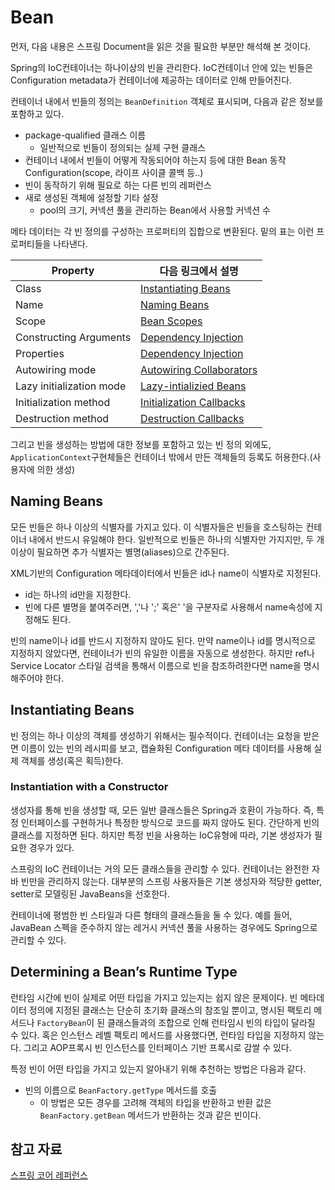 # Bean
먼저, 다음 내용은 스프링 Document을 읽은 것을 필요한 부분만 해석해 본 것이다.

Spring의 IoC컨테이너는 하나이상의 빈을 관리한다. IoC컨테이너 안에 있는 빈들은 Configuration metadata가 컨테이너에 제공하는 데이터로 인해 만들어진다. 

컨테이너 내에서 빈들의 정의는 ```BeanDefinition``` 객체로 표시되며, 다음과 같은 정보를 포함하고 있다.
- package-qualified 클래스 이름
    - 일반적으로 빈들이 정의되는 실제 구현 클래스
- 컨테이너 내에서 빈들이 어떻게 작동되어야 하는지 등에 대한 Bean 동작 Configuration(scope, 라이프 사이클 콜백 등..)
- 빈이 동작하기 위해 필요로 하는 다른 빈의 레퍼런스
- 새로 생성된 객체에 설정할 기타 설정
    - pool의 크기, 커넥션 풀을 관리하는 Bean에서 사용할 커넥션 수

메타 데이터는 각 빈 정의를 구성하는 프로퍼티의 집합으로 변환된다. 밑의 표는 이런 프로퍼티들을 나타낸다.

| **Property** | **다음 링크에서 설명** |
| --- | --- |
| Class | [Instantiating Beans](https://docs.spring.io/spring-framework/docs/current/reference/html/core.html#beans-factory-class) |
| Name | [Naming Beans](https://docs.spring.io/spring-framework/docs/current/reference/html/core.html#beans-beanname)|
| Scope | [Bean Scopes](https://docs.spring.io/spring-framework/docs/current/reference/html/core.html#beans-factory-scopes) |
| Constructing Arguments | [Dependency Injection](https://docs.spring.io/spring-framework/docs/current/reference/html/core.html#beans-factory-collaborators) |
| Properties | [Dependency Injection](https://docs.spring.io/spring-framework/docs/current/reference/html/core.html#beans-factory-collaborators) |
| Autowiring mode | [Autowiring Collaborators](https://docs.spring.io/spring-framework/docs/current/reference/html/core.html#beans-factory-autowire)|
| Lazy initialization mode | [Lazy-intializied Beans](https://docs.spring.io/spring-framework/docs/current/reference/html/core.html#beans-factory-lazy-init) |
| Initialization method | [Initialization Callbacks](https://docs.spring.io/spring-framework/docs/current/reference/html/core.html#beans-factory-lifecycle-initializingbean) |
| Destruction method | [Destruction Callbacks](https://docs.spring.io/spring-framework/docs/current/reference/html/core.html#beans-factory-lifecycle-disposablebean)|

그리고 빈을 생성하는 방법에 대한 정보를 포함하고 있는 빈 정의 외에도, ```ApplicationContext```구현체들은 컨테이너 밖에서 만든 객체들의 등록도 허용한다.(사용자에 의한 생성)

## Naming Beans
모든 빈들은 하나 이상의 식별자를 가지고 있다. 이 식별자들은 빈들을 호스팅하는 컨테이너 내에서 반드시 유일해야 한다. 일반적으로 빈들은 하나의 식별자만 가지지만, 두 개 이상이 필요하면 추가 식별자는 별명(aliases)으로 간주된다.

XML기반의 Configuration 메타데이터에서 빈들은 id나 name이 식별자로 지정된다.
- id는 하나의 id만을 지정한다.
- 빈에 다른 별명을 붙여주러면, ','나 ';' 혹은' '을 구분자로 사용해서 name속성에 지정해도 된다.

빈의 name이나 id를 반드시 지정하지 않아도 된다. 만약 name이나 id를 명시적으로 지정하지 않았다면, 컨테이너가 빈의 유일한 이름을 자동으로 생성한다. 하지만 ref나 Service Locator 스타일 검색을 통해서 이름으로 빈을 참조하려한다면 name을 명시해주어야 한다.

## Instantiating Beans
빈 정의는 하나 이상의 객체를 생성하기 위해서는 필수적이다. 컨테이너는 요청을 받은면 이름이 있는 빈의 레시피를 보고, 캡슐화된 Configuration 메타 데이터를 사용해 실제 객체를 생성(혹은 획득)한다.

### Instantiation with a Constructor
생성자를 통해 빈을 생성할 때, 모든 일반 클래스들은 Spring과 호환이 가능하다. 즉, 특정 인터페이스를 구현하거나 특정한 방식으로 코드를 짜지 않아도 된다. 간단하게 빈의 클래스를 지정하면 된다. 하지만 특정 빈을 사용하는 IoC유형에 따라, 기본 생성자가 필요한 경우가 있다.

스프링의 IoC 컨테이너는 거의 모든 클래스들을 관리할 수 있다. 컨테이너는 완전한 자바 빈만을 관리하지 않는다. 대부분의 스프링 사용자들은 기본 생성자와 적당한 getter, setter로 모델링된 JavaBeans을 선호한다. 

컨테이너에 평범한 빈 스타일과 다른 형태의 클래스들을 둘 수 있다. 예를 들어, JavaBean 스펙을 준수하지 않는 레거시 커넥션 풀을 사용하는 경우에도 Spring으로 관리할 수 있다.

## Determining a Bean’s Runtime Type
런타임 시간에 빈이 실제로 어떤 타입을 가지고 있는지는 쉽지 않은 문제이다. 빈 메타데이터 정의에 지정된 클래스는 단순히 초기화 클래스의 참조일 뿐이고, 명시된 팩토리 메서드나 ```FactoryBean```이 된 클래스들과의 조합으로 인해 런타임시 빈의 타입이 달라질 수 있다. 혹은 인스턴스 레벨 팩토리 메서드를 사용했다면, 런타임 타입을 지정하지 않는다.
그리고 AOP프록시 빈 인스턴스를 인터페이스 기반 프록시로 감쌀 수 있다.

특정 빈이 어떤 타입을 가지고 있는지 알아내기 위해 추천하는 방법은 다음과 같다.
- 빈의 이름으로 ```BeanFactory.getType``` 메서드를 호출
    - 이 방법은 모든 경우를 고려해 객체의 타입을 반환하고 반환 값은 ```BeanFactory.getBean``` 메서드가 반환하는 것과 같은 빈이다.


## 참고 자료 
[스프링 코어 레퍼런스](https://docs.spring.io/spring-framework/docs/current/reference/html/core.html#beans-definition)

